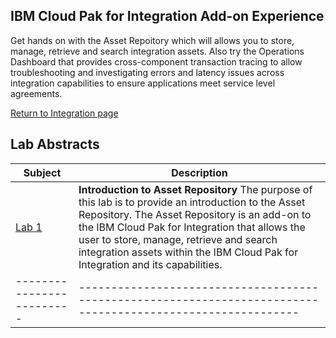 ## IBM Cloud Pak for Integration Add-on Experience
Get hands on with the Asset Repoitory which will allows you to store, manage, retrieve and search integration assets.
Also try the Operations Dashboard that provides cross-component transaction tracing to allow troubleshooting and investigating errors and latency issues across integration capabilities to ensure applications meet service level agreements.

[Return to Integration page](../index.md)

## Lab Abstracts

|  Subject                            | Description                                            |                                                               
|-------------------------|------------------------------------------------------------------------------------------------------------|
| [Lab 1](Lab_1/ReadMe.md)       |**Introduction to Asset Repository** The purpose of this lab is to provide an introduction to the Asset Repository. The Asset Repository is an add-on to the IBM Cloud Pak for Integration that allows the user to store, manage, retrieve and search integration assets within the IBM Cloud Pak for Integration and its capabilities.
|-------------------------|------------------------------------------------------------------------------------------------------------|